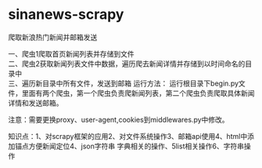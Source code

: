 # sinanews-scrapy
爬取新浪热门新闻并邮箱发送

一、爬虫1爬取首页新闻列表并存储到文件<br />
二、爬虫2获取新闻列表文件中数据，遍历爬去新闻详情并存储到以时间命名的目录中<br />
三、遍历新目录中所有文件，发送到邮箱
 运行方法：
 运行根目录下begin.py文件，里面有两个爬虫，第一个爬虫负责爬新闻列表，第二个爬虫负责爬取具体新闻详情和发送邮箱。<br />
 
 注意：需要更换proxy、user-agent,cookies到middlewares.py中修改。
 
 
 知识点：1、对scrapy框架的应用2、对文件系统操作3、邮箱api使用4、html中添加锚点方便新闻定位4、json字符串 字典相关的操作、5list相关操作6、字符串操作
